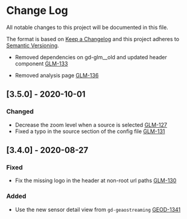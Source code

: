 # Change Log
All notable changes to this project will be documented in this file.

The format is based on [Keep a Changelog](http://keepachangelog.com/) 
and this project adheres to [Semantic Versioning](http://semver.org/).

- Removed dependencies on gd-glm__old and updated header component
[GLM-133](https://opensource.ncsa.illinois.edu/jira/browse/GLM-133)

- Removed analysis page
[GLM-136](https://opensource.ncsa.illinois.edu/jira/browse/GLM-136)

## [3.5.0] - 2020-10-01
### Changed
- Decrease the zoom level when a source is selected
  [GLM-127](https://opensource.ncsa.illinois.edu/jira/browse/GLM-127)
- Fixed a typo in the source section of the config file
  [GLM-131](https://opensource.ncsa.illinois.edu/jira/browse/GLM-131)


## [3.4.0] - 2020-08-27
### Fixed
- Fix the missing logo in the header at non-root url paths
  [GLM-130](https://opensource.ncsa.illinois.edu/jira/browse/GLM-130)

### Added
- Use the new sensor detail view from `gd-geaostreaming`
  [GEOD-1341](https://opensource.ncsa.illinois.edu/jira/browse/GEOD-1341)
